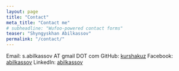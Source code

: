 ```yaml
---
layout: page
title: "Contact"
meta_title: "Contact me"
# subheadline: "Wufoo-powered contact forms"
teaser: "Shyngyskhan Abilkassov"
permalink: "/contact/"
---
```


Email: s.abilkassov AT gmail DOT com
GitHub: [kurshakuz][1]
Facebook: [abilkassov][2]
LinkedIn: [abilkassov][3]

[1]: https://github.com/kurshakuz
[2]: https://www.facebook.com/abilkassov
[3]: https://www.linkedin.com/in/abilkassov/